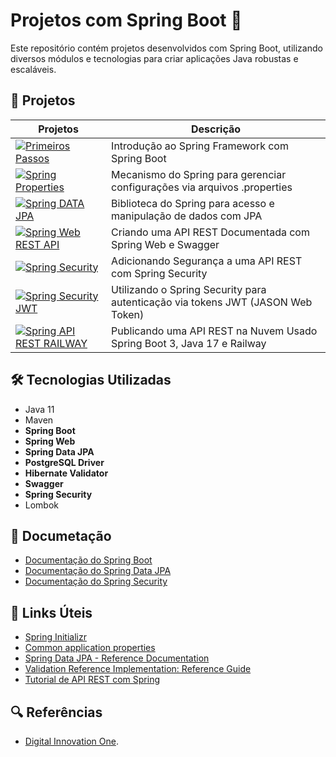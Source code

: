 # Projetos com Spring Boot 🍃

Este repositório contém projetos desenvolvidos com Spring Boot, utilizando diversos módulos e tecnologias para criar aplicações Java robustas e escaláveis.

## 📝 Projetos 

| Projetos                                                                 | Descrição                                                                 |
|--------------------------------------------------------------------------|---------------------------------------------------------------------------|
| [![Primeiros Passos](https://img.shields.io/badge/Primeiros%20Passos-6CB52D?style=for-the-badge)](https://github.com/joschonarth/dio-java/tree/main/spring-boot/primeiros-passos) | Introdução ao Spring Framework com Spring Boot |
| [![Spring Properties](https://img.shields.io/badge/Spring%20Properties-6CB52D?style=for-the-badge)](https://github.com/joschonarth/dio-java/tree/main/spring-boot/spring-properties-value) | Mecanismo do Spring para gerenciar configurações via arquivos .properties |
| [![Spring DATA JPA](https://img.shields.io/badge/Spring%20DATA%20JPA-6CB52D?style=for-the-badge)](https://github.com/joschonarth/dio-java/tree/main/spring-boot/spring-data-jpa) | Biblioteca do Spring para acesso e manipulação de dados com JPA |
| [![Spring Web REST API](https://img.shields.io/badge/Spring%20Web%20REST%20API-6CB52D?style=for-the-badge)](https://github.com/joschonarth/dio-java/tree/main/spring-boot/spring-web-rest-api) | Criando uma API REST Documentada com Spring Web e Swagger |
| [![Spring Security](https://img.shields.io/badge/Spring%20Security-6CB52D?style=for-the-badge)](https://github.com/joschonarth/dio-java/tree/main/spring-boot/spring-security) | Adicionando Segurança a uma API REST com Spring Security |
| [![Spring Security JWT](https://img.shields.io/badge/Spring%20Security%20JWT-6CB52D?style=for-the-badge)](https://github.com/joschonarth/dio-java/tree/main/spring-boot/spring-security-jwt) | Utilizando o Spring Security para autenticação via tokens JWT (JASON Web Token) |
| [![Spring API REST RAILWAY](https://img.shields.io/badge/Spring%20API%20REST%20RAILWAY-6CB52D?style=for-the-badge)](https://github.com/joschonarth/dio-java/tree/main/spring-boot/spring-api-rest-railway) | Publicando uma API REST na Nuvem Usado Spring Boot 3, Java 17 e Railway |


<h2>🛠 Tecnologias Utilizadas</h2>

<ul>
    <li>Java 11</li>
    <li>Maven</li>
    <li><strong>Spring Boot</strong></li>
    <li><strong>Spring Web</strong></li>
    <li><strong>Spring Data JPA</strong></li>
    <li><strong>PostgreSQL Driver</strong></li>
    <li><strong>Hibernate Validator</strong></li>
    <li><strong>Swagger</strong></li>
    <li><strong>Spring Security</strong></li>
    <li>Lombok</li>
</ul>

<h2> 📃 Documetação </h2>

- [Documentação do Spring Boot](https://spring.io/projects/spring-boot)
- [Documentação do Spring Data JPA](https://spring.io/projects/spring-data-jpa)
- [Documentação do Spring Security](https://spring.io/projects/spring-security)


<h2>🔗 Links Úteis</h2>
<ul>
    <li><a href="https://start.spring.io/#!type=maven-project&language=java&platformVersion=2.6.1&packaging=jar&jvmVersion=11&groupId=me.dio.academia&artifactId=academia-digital&name=academia-digital&description=Tutorial%20API%20RESTful%20modelando%20sistema%20de%20academia%20de%20gin%C3%A1stica&packageName=me.dio.academia.digital&dependencies=web,data-jpa,postgresql,validation,lombok">Spring Initializr</a></li>
    <li><a href="https://docs.spring.io/spring-boot/docs/2.0.x/reference/html/common-application-properties.html">Common application properties</a></li>
    <li><a href="https://docs.spring.io/spring-data/jpa/docs/current/reference/html/#jpa.repositories">Spring Data JPA - Reference Documentation</a></li>
    <li><a href="https://docs.jboss.org/hibernate/stable/validator/reference/en-US/html_single/#validator-gettingstarted">Validation Reference Implementation: Reference Guide</a></li>
    <li><a href="https://spring.io/guides/tutorials/rest/">Tutorial de API REST com Spring</a></li>
</ul>


<h2> 🔍 Referências </h2>

- [Digital Innovation One](https://web.dio.me/).
